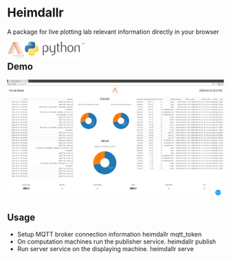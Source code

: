 # Heimdallr

A package for live plotting lab relevant information directly in your browser

<p align="center" width="100%">
  <a href="https://alexandra.dk">
    <img alt="Alexandra Instittutet" src=".github/images/alexandra.png
    " height="40" align="left" />
  </a>
  <a href="http://python.org/">
    <img alt="python" src=".github/images/python.svg" height="40" align="left" />
  </a>
</p>

<br/>


## Demo
![demo](.github/images/demo/demo.png)

## Usage

- Setup MQTT broker connection information
    heimdallr mqtt_token
- On computation machines run the publisher service.
    heimdallr publish
- Run server service on the displaying machine.
    heimdallr serve
